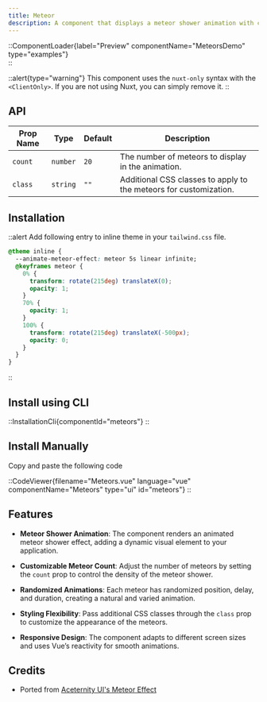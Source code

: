 ```yaml
---
title: Meteor
description: A component that displays a meteor shower animation with customizable meteor count and styling.
---
```


::ComponentLoader{label="Preview" componentName="MeteorsDemo" type="examples"}  
::

::alert{type="warning"}
This component uses the `nuxt-only` syntax with the `<ClientOnly>`. If you are not using Nuxt, you can simply remove it.
::

## API

| Prop Name | Type     | Default | Description                                                       |
| --------- | -------- | ------- | ----------------------------------------------------------------- |
| `count`   | `number` | `20`    | The number of meteors to display in the animation.                |
| `class`   | `string` | `""`    | Additional CSS classes to apply to the meteors for customization. |

## Installation

::alert
Add following entry to inline theme in your `tailwind.css` file.

```css
@theme inline {
  --animate-meteor-effect: meteor 5s linear infinite;
  @keyframes meteor {
    0% {
      transform: rotate(215deg) translateX(0);
      opacity: 1;
    }
    70% {
      opacity: 1;
    }
    100% {
      transform: rotate(215deg) translateX(-500px);
      opacity: 0;
    }
  }
}
```

::

## Install using CLI

::InstallationCli{componentId="meteors"}
::

## Install Manually

Copy and paste the following code

::CodeViewer{filename="Meteors.vue" language="vue" componentName="Meteors" type="ui" id="meteors"}
::

## Features

- **Meteor Shower Animation**: The component renders an animated meteor shower effect, adding a dynamic visual element to your application.

- **Customizable Meteor Count**: Adjust the number of meteors by setting the `count` prop to control the density of the meteor shower.

- **Randomized Animations**: Each meteor has randomized position, delay, and duration, creating a natural and varied animation.

- **Styling Flexibility**: Pass additional CSS classes through the `class` prop to customize the appearance of the meteors.

- **Responsive Design**: The component adapts to different screen sizes and uses Vue’s reactivity for smooth animations.

## Credits

- Ported from [Aceternity UI's Meteor Effect](https://ui.aceternity.com/components/meteors)
